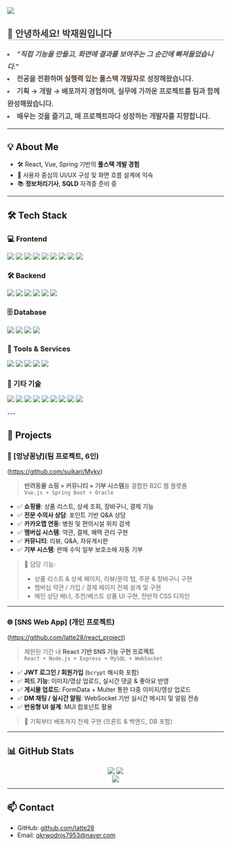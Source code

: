 <img src="https://capsule-render.vercel.app/api?type=waving&color=0:5C4033,100:F8F4E3&height=200&text=Hello%20World!%20I'm%20Jaewon&animation=twinkling&fontColor=3B3B3B&fontSize=40" />

<div style="text-align: left; margin-top: 20px;"> 
  <h2 style="border-bottom: 2px solid #ccc; color: #3b3b3b;">👋 안녕하세요! 박재원입니다</h2>  

  <div style="font-weight: 600; font-size: 16px; color: #4f4f4f; line-height: 1.8;">
    <li> <i>"직접 기능을 만들고, 화면에 결과를 보여주는 그 순간에 빠져들었습니다."</i></li>
    <li> 전공을 전환하며 <b style="color:#5C4033;">실행력 있는 풀스택 개발자</b>로 성장해왔습니다.</li>
    <li> <b>기획 → 개발 → 배포</b>까지 경험하며, 실무에 가까운 프로젝트를 팀과 함께 완성해왔습니다.</li>
    <li> 배우는 것을 즐기고, 매 프로젝트마다 성장하는 개발자를 지향합니다.</li>
  </div>
</div>

---

## 💡 About Me

- 🛠 React, Vue, Spring 기반의 **풀스택 개발 경험**
- 🎨 사용자 중심의 UI/UX 구성 및 화면 흐름 설계에 익숙
- 📚 **정보처리기사**, **SQLD** 자격증 준비 중

---

## 🛠 Tech Stack

### 💻 Frontend
<p>
  <img src="https://img.shields.io/badge/HTML5-E34F26?style=flat&logo=html5&logoColor=white"/>
  <img src="https://img.shields.io/badge/CSS3-1572B6?style=flat&logo=css3&logoColor=white"/>
  <img src="https://img.shields.io/badge/JavaScript-F7DF1E?style=flat&logo=javascript&logoColor=black"/>
  <img src="https://img.shields.io/badge/React-61DAFB?style=flat&logo=react&logoColor=black"/>
  <img src="https://img.shields.io/badge/Vue.js-4FC08D?style=flat&logo=vue.js&logoColor=white"/>
  <img src="https://img.shields.io/badge/JSP-007396?style=flat&logo=java&logoColor=white"/>
  <img src="https://img.shields.io/badge/MUI-007FFF?style=flat&logo=mui&logoColor=white"/>
  <img src="https://img.shields.io/badge/Flutter-02569B?style=flat&logo=flutter&logoColor=white"/>
  <img src="https://img.shields.io/badge/Dart-0175C2?style=flat&logo=dart&logoColor=white"/>
</p>

### 🛠 Backend
<p>
  <img src="https://img.shields.io/badge/Java-007396?style=flat&logo=java&logoColor=white"/>
  <img src="https://img.shields.io/badge/SpringBoot-6DB33F?style=flat&logo=springboot&logoColor=white"/>
  <img src="https://img.shields.io/badge/Node.js-339933?style=flat&logo=node.js&logoColor=white"/>
  <img src="https://img.shields.io/badge/Express-000000?style=flat&logo=express&logoColor=white"/>
  <img src="https://img.shields.io/badge/Python-3776AB?style=flat&logo=python&logoColor=white"/>
  <img src="https://img.shields.io/badge/Django-092E20?style=flat&logo=django&logoColor=white"/>
</p>

### 🗄 Database
<p>
  <img src="https://img.shields.io/badge/MySQL-4479A1?style=flat&logo=mysql&logoColor=white"/>
  <img src="https://img.shields.io/badge/Oracle-F80000?style=flat&logo=oracle&logoColor=white"/>
  <img src="https://img.shields.io/badge/NoSQL-4DB33D?style=flat&logo=databricks&logoColor=white"/>
  <img src="https://img.shields.io/badge/Firebase-FFCA28?style=flat&logo=firebase&logoColor=black"/>
</p>

### 🔧 Tools & Services
<p>
  <img src="https://img.shields.io/badge/GitHub-181717?style=flat&logo=github&logoColor=white"/>
  <img src="https://img.shields.io/badge/VSCode-007ACC?style=flat&logo=visualstudiocode&logoColor=white"/>
  <img src="https://img.shields.io/badge/Figma-F24E1E?style=flat&logo=figma&logoColor=white"/>
  <img src="https://img.shields.io/badge/AWS-232F3E?style=flat&logo=amazonaws&logoColor=white"/>
  <img src="https://img.shields.io/badge/Linux-FCC624?style=flat&logo=linux&logoColor=black"/>
</p>

### 🔐 기타 기술
<p>
  <img src="https://img.shields.io/badge/JWT-000000?style=flat&logo=jsonwebtokens&logoColor=white"/>
  <img src="https://img.shields.io/badge/WebSocket-FF6600?style=flat&logo=websocket&logoColor=white"/>
  <img src="https://img.shields.io/badge/Multer-333333?style=flat"/>
  <img src="https://img.shields.io/badge/Quill-333333?style=flat"/>
  <img src="https://img.shields.io/badge/RESTful%20API-005571?style=flat"/>
  <img src="https://img.shields.io/badge/Fetch%20API-4A90E2?style=flat"/>
  <img src="https://img.shields.io/badge/Axios-5A29E4?style=flat"/>
  <img src="https://img.shields.io/badge/AJAX-3C7DC2?style=flat"/>
  <img src="https://img.shields.io/badge/OOP-007396?style=flat"/>
</p>
---

## 📌 Projects

### 🐾 [멍냥꽁냥](팀 프로젝트, 6인)
(https://github.com/suikari/Myky)

> **반려동물 쇼핑 + 커뮤니티 + 기부 시스템**을 결합한 B2C 웹 플랫폼  
> `Vue.js + Spring Boot + Oracle`

- ✅ **쇼핑몰**: 상품 리스트, 상세 조회, 장바구니, 결제 기능
- ✅ **전문 수의사 상담**: 포인트 기반 Q&A 상담
- ✅ **카카오맵 연동**: 병원 및 편의시설 위치 검색
- ✅ **멤버십 시스템**: 약관, 결제, 혜택 관리 구현
- ✅ **커뮤니티**: 리뷰, Q&A, 자유게시판
- ✅ **기부 시스템**: 판매 수익 일부 보호소에 자동 기부

> 🔧 담당 기능:
> - 상품 리스트 & 상세 페이지, 리뷰/문의 탭, 주문 & 장바구니 구현  
> - 멤버십 약관 / 가입 / 결제 페이지 전체 설계 및 구현  
> - 메인 상단 배너, 추천/베스트 상품 UI 구현, 전반적 CSS 디자인

---

### 🌐 [SNS Web App] (개인 프로젝트)
(https://github.com/latte28/react_project)

> 제한된 기간 내 **React 기반 SNS 기능 구현 프로젝트**  
> `React + Node.js + Express + MySQL + WebSocket`

- ✅ **JWT 로그인 / 회원가입** (`bcrypt` 해시화 포함)
- ✅ **피드 기능**: 이미지/영상 업로드, 실시간 댓글 & 좋아요 반영
- ✅ **게시물 업로드**: FormData + Multer 통한 다중 이미지/영상 업로드
- ✅ **DM 채팅 / 실시간 알림**: WebSocket 기반 실시간 메시지 및 알림 전송
- ✅ **반응형 UI 설계**: MUI 컴포넌트 활용

> 🔧 기획부터 배포까지 전체 구현 (프론트 & 백엔드, DB 포함)

---

## 📊 GitHub Stats

<p align="center">
  <img src="https://github-readme-stats.vercel.app/api?username=latte28&show_icons=true&theme=default"/>
  <img src="https://github-readme-stats.vercel.app/api/top-langs/?username=latte28&layout=compact"/>
  <br/>
  <img src="https://github-readme-streak-stats.herokuapp.com?user=latte28"/>
</p>

---

## 📫 Contact

- GitHub: [github.com/latte28](https://github.com/latte28)
- Email: qkrwodnjs7953@naver.com
